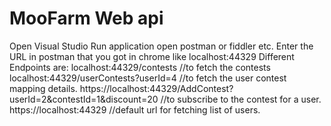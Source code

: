 # MooFarm Web api 
Open Visual Studio 
Run application
open postman or fiddler etc.
Enter the URL in postman that you got in chrome like localhost:44329
Different Endpoints are:
localhost:44329/contests    //to fetch the contests 
localhost:44329/userContests?userId=4    //to fetch the user contest mapping details.
https://localhost:44329/AddContest?userId=2&contestId=1&discount=20   //to subscribe to the contest for a user.
https://localhost:44329   //default url for fetching list of users.


